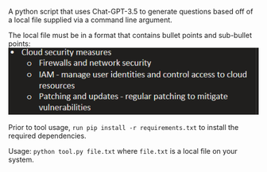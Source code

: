 A python script that uses Chat-GPT-3.5 to generate questions based off of a local file supplied via a command line argument.

The local file must be in a format that contains bullet points and sub-bullet points:
<img src=".\images\style.png">

Prior to tool usage, ```run pip install -r requirements.txt``` to install the required dependencies.

Usage: ```python tool.py file.txt``` where ```file.txt``` is a local file on your system.